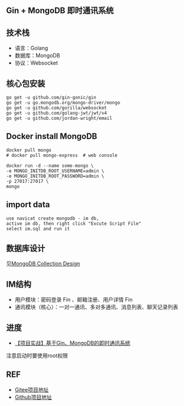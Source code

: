 ## Gin + MongoDB 即时通讯系统

## 技术栈

- 语言：Golang
- 数据库：MongoDB
- 协议：Websocket

## 核心包安装

```
go get -u github.com/gin-gonic/gin
go get -u go.mongodb.org/mongo-driver/mongo
go get -u github.com/gorilla/websocket
go get -u github.com/golang-jwt/jwt/v4
go get -u github.com/jordan-wright/email
```

## Docker install MongoDB

```shell
docker pull mongo
# docker pull mongo-express  # web console

docker run -d --name some-mongo \
-e MONGO_INITDB_ROOT_USERNAME=admin \
-e MONGO_INITDB_ROOT_PASSWORD=admin \
-p 27017:27017 \
mongo
```

## import data

```
use navicat create mongodb - im db,
active im db, then right click "Excute Script File"
select im.sql and run it
```

## 数据库设计

见[MongoDB Collection Design](models/model.md)

## IM结构

- 用户模块：密码登录 Fin 、邮箱注册、用户详情 Fin
- 通讯模块（核心）：一对一通讯、多对多通讯、消息列表、聊天记录列表

## 进度

- [【项目实战】基于Gin、MongoDB的即时通讯系统](https://www.bilibili.com/video/BV1YL4y1c7ZX/?p=7)

注意启动时要使用root权限

## REF

- [Gitee项目地址](https://gitee.com/getcharzp/im)
- [Github项目地址](https://github.com/getcharzp/im)